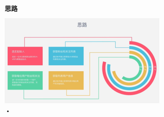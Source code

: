 ## 思路
![Aaron Swartz](https://github.com/Yan199405/Python_note/blob/master/cui-spider/images/zhihuuser.png?raw=true)



- 